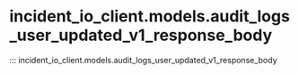 # incident_io_client.models.audit_logs_user_updated_v1_response_body

::: incident_io_client.models.audit_logs_user_updated_v1_response_body
